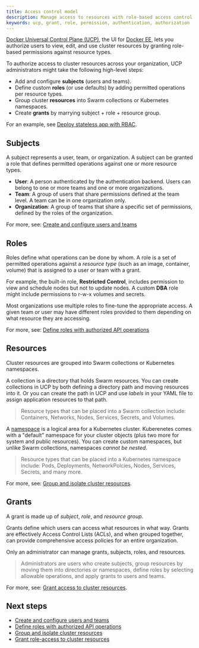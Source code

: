 ```yaml
---
title: Access control model
description: Manage access to resources with role-based access control.
keywords: ucp, grant, role, permission, authentication, authorization
---
```


[Docker Universal Control Plane (UCP)](../index.md),
the UI for [Docker EE](https://www.docker.com/enterprise-edition), lets you
authorize users to view, edit, and use cluster resources by granting role-based
permissions against resource types.

To authorize access to cluster resources across your organization, UCP
administrators might take the following high-level steps:

- Add and configure **subjects** (users and teams).
- Define custom **roles** (or use defaults) by adding permitted operations per
  resource types.
- Group cluster **resources** into Swarm collections or Kubernetes namespaces.
- Create **grants** by marrying subject + role + resource group.

For an example, see [Deploy stateless app with RBAC](rbac-howto-deploy-stateless-app.md).

## Subjects

A subject represents a user, team, or organization. A subject can be granted a
role that defines permitted operations against one or more resource types.

- **User**: A person authenticated by the authentication backend. Users can
  belong to one or more teams and one or more organizations.
- **Team**: A group of users that share permissions defined at the team level. A
  team can be in one organization only.
- **Organization**: A group of teams that share a specific set of permissions,
  defined by the roles of the organization.

For more, see: [Create and configure users and teams](rbac-basics-create-subjects.md)

## Roles

Roles define what operations can be done by whom. A role is a set of permitted
operations against a *resource type* (such as an image, container, volume) that
is assigned to a user or team with a grant.

For example, the built-in role, **Restricted Control**, includes permission to
view and schedule nodes but not to update nodes. A custom **DBA** role might
include permissions to r-w-x volumes and secrets.

Most organizations use multiple roles to fine-tune the appropriate access. A
given team or user may have different roles provided to them depending on what
resource they are accessing.

For more, see: [Define roles with authorized API operations](rbac-basics-define-roles.md)

## Resources

Cluster resources are grouped into Swarm collections or Kubernetes namespaces.

A collection is a directory that holds Swarm resources. You can create
collections in UCP by both defining a directory path and moving resources into
it. Or you can create the path in UCP and use *labels* in your YAML file to
assign application resources to that path.

> Resource types that can be placed into a Swarm collection include: Containers,
> Networks, Nodes, Services, Secrets, and Volumes.

A
[namespace](https://kubernetes.io/docs/concepts/overview/working-with-objects/namespaces/)
is a logical area for a Kubernetes cluster. Kuberenetes comes with a "default"
namespace for your cluster objects (plus two more for system and public
resources). You can create custom namespaces, but unlike Swarm collections,
namespaces _cannot be nested_.

> Resource types that can be placed into a Kubernetes namespace include: Pods,
> Deployments, NetworkPolcies, Nodes, Services, Secrets, and many more.

For more, see: [Group and isolate cluster resources](rbac-basics-group-resources.md).

## Grants

A grant is made up of *subject*, *role*, and *resource group*.

Grants define which users can access what resources in what way. Grants are
effectively Access Control Lists (ACLs), and when grouped together, can
provide comprehensive access policies for an entire organization.

Only an administrator can manage grants, subjects, roles, and resources.

> Administrators are users who create subjects, group resources by moving them
> into directories or namespaces, define roles by selecting allowable operations,
> and apply grants to users and teams.

For more, see: [Grant access to cluster resources](rbac-basics-grant-permissions.md).

## Next steps

* [Create and configure users and teams](rbac-basics-create-subjects.md)
* [Define roles with authorized API operations](rbac-basics-define-roles.md)
* [Group and isolate cluster resources](rbac-basics-group-resources.md)
* [Grant role-access to cluster resources](rbac-basics-grant-permissions.md)
